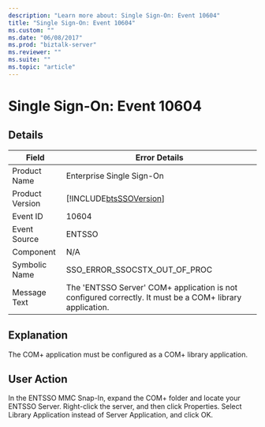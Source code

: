 ```yaml
---
description: "Learn more about: Single Sign-On: Event 10604"
title: "Single Sign-On: Event 10604"
ms.custom: ""
ms.date: "06/08/2017"
ms.prod: "biztalk-server"
ms.reviewer: ""
ms.suite: ""
ms.topic: "article"
---
```

# Single Sign-On: Event 10604
## Details  
  
| Field | Error Details |
|-----------------|----------------------------------------------------------------------------------------------------------|
|  Product Name   |                                        Enterprise Single Sign-On                                         |
| Product Version |                        [!INCLUDE[btsSSOVersion](../includes/btsssoversion-md.md)]                        |
|    Event ID     |                                                  10604                                                   |
|  Event Source   |                                                  ENTSSO                                                  |
|    Component    |                                                   N/A                                                    |
|  Symbolic Name  |                                      SSO_ERROR_SSOCSTX_OUT_OF_PROC                                       |
|  Message Text   | The 'ENTSSO Server' COM+ application is not configured correctly. It must be a COM+ library application. |
  
## Explanation  
 The COM+ application must be configured as a COM+ library application.  
  
## User Action  
 In the ENTSSO MMC Snap-In, expand the COM+ folder and locate your ENTSSO Server. Right-click the server, and then click Properties. Select Library Application instead of Server Application, and click OK.
